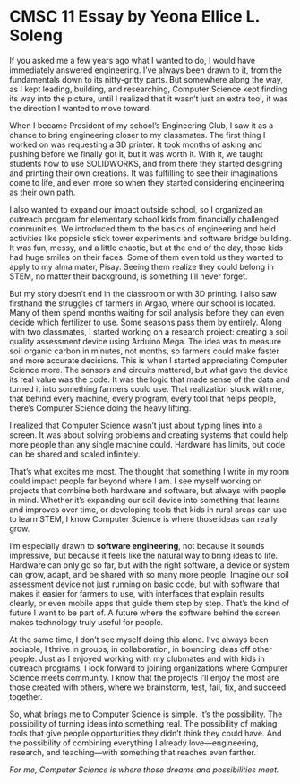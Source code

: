 # CMSC 11 Essay by Yeona Ellice L. Soleng  

If you asked me a few years ago what I wanted to do, I would have immediately answered engineering. I’ve always been drawn to it, from the fundamentals down to its nitty-gritty parts. But somewhere along the way, as I kept leading, building, and researching, Computer Science kept finding its way into the picture, until I realized that it wasn’t just an extra tool, it was the direction I wanted to move toward. 

<p>When I became President of my school’s Engineering Club, I saw it as a chance to bring engineering closer to my classmates. The first thing I worked on was requesting a 3D printer. It took months of asking and pushing before we finally got it, but it was worth it. With it, we taught students how to use SOLIDWORKS, and from there they started designing and printing their own creations. It was fulfilling to see their imaginations come to life, and even more so when they started considering engineering as their own path.  
</p>

I also wanted to expand our impact outside school, so I organized an outreach program for elementary school kids from financially challenged communities. We introduced them to the basics of engineering and held activities like popsicle stick tower experiments and software bridge building. It was fun, messy, and a little chaotic, but at the end of the day, those kids had huge smiles on their faces. Some of them even told us they wanted to apply to my alma mater, Pisay. Seeing them realize they could belong in STEM, no matter their background, is something I’ll never forget.  

But my story doesn’t end in the classroom or with 3D printing. I also saw firsthand the struggles of farmers in Argao, where our school is located. Many of them spend months waiting for soil analysis before they can even decide which fertilizer to use. Some seasons pass them by entirely. Along with two classmates, I started working on a research project: creating a soil quality assessment device using Arduino Mega. The idea was to measure soil organic carbon in minutes, not months, so farmers could make faster and more accurate decisions.
This is when I started appreciating Computer Science more. The sensors and circuits mattered, but what gave the device its real value was the code. It was the logic that made sense of the data and turned it into something farmers could use. That realization stuck with me, that behind every machine, every program, every tool that helps people, there’s Computer Science doing the heavy lifting.  

I realized that Computer Science wasn’t just about typing lines into a screen. It was about solving problems and creating systems that could help more people than any single machine could. Hardware has limits, but code can be shared and scaled infinitely.  

That’s what excites me most. The thought that something I write in my room could impact people far beyond where I am. I see myself working on projects that combine both hardware and software, but always with people in mind. Whether it’s expanding our soil device into something that learns and improves over time, or developing tools that kids in rural areas can use to learn STEM, I know Computer Science is where those ideas can really grow.  

I’m especially drawn to **software engineering**, not because it sounds impressive, but because it feels like the natural way to bring ideas to life. Hardware can only go so far, but with the right software, a device or system can grow, adapt, and be shared with so many more people. Imagine our soil assessment device not just running on basic code, but with software that makes it easier for farmers to use, with interfaces that explain results clearly, or even mobile apps that guide them step by step. That’s the kind of future I want to be part of. A future where the software behind the screen makes technology truly useful for people.  

At the same time, I don’t see myself doing this alone. I’ve always been sociable, I thrive in groups, in collaboration, in bouncing ideas off other people. Just as I enjoyed working with my clubmates and with kids in outreach programs, I look forward to joining organizations where Computer Science meets community. I know that the projects I’ll enjoy the most are those created with others, where we brainstorm, test, fail, fix, and succeed together.  

So, what brings me to Computer Science is simple. It’s the possibility. The possibility of turning ideas into something real. The possibility of making tools that give people opportunities they didn’t think they could have. And the possibility of combining everything I already love—engineering, research, and teaching—with something that reaches even farther.  

*For me, Computer Science is where those dreams and possibilities meet.*

